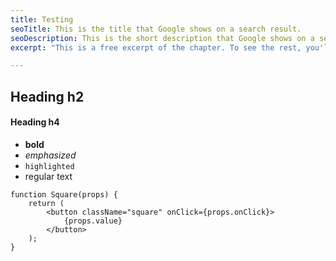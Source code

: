 ```yaml
---
title: Testing
seoTitle: This is the title that Google shows on a search result.
seoDescription: This is the short description that Google shows on a search result.
excerpt: "This is a free excerpt of the chapter. To see the rest, you'll have to buy the book."

---
```


## Heading h2

#### Heading h4

- **bold**
- *emphasized*
- `highlighted`
- regular text


```
function Square(props) {
    return (
        <button className="square" onClick={props.onClick}>
            {props.value}
        </button>
    );
}
```
